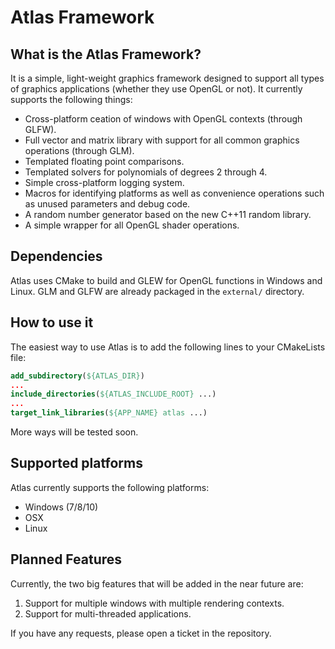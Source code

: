 # Atlas Framework

## What is the Atlas Framework?
It is a simple, light-weight graphics framework designed to support all types of graphics applications (whether they use OpenGL or not). It currently supports the following things:

* Cross-platform ceation of windows with OpenGL contexts (through GLFW).
* Full vector and matrix library with support for all common graphics operations (through GLM).
* Templated floating point comparisons.
* Templated solvers for polynomials of degrees 2 through 4.
* Simple cross-platform logging system.
* Macros for identifying platforms as well as convenience operations such as unused parameters and debug code.
* A random number generator based on the new C++11 random library.
* A simple wrapper for all OpenGL shader operations.

## Dependencies
Atlas uses CMake to build and GLEW for OpenGL functions in Windows and Linux. GLM and GLFW are already packaged in the `external/` directory.

## How to use it
The easiest way to use Atlas is to add the following lines to your CMakeLists file:

```CMake
add_subdirectory(${ATLAS_DIR})
...
include_directories(${ATLAS_INCLUDE_ROOT} ...)
...
target_link_libraries(${APP_NAME} atlas ...)
```
More ways will be tested soon.

## Supported platforms
Atlas currently supports the following platforms:

* Windows (7/8/10)
* OSX
* Linux

## Planned Features
Currently, the two big features that will be added in the near future are:

1. Support for multiple windows with multiple rendering contexts.
2. Support for multi-threaded applications.

If you have any requests, please open a ticket in the repository.
